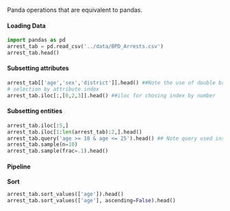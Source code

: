 Panda operations that are equivalent to pandas. </br>

#### Loading Data

```python
import pandas as pd
arrest_tab = pd.read_csv('../data/BPD_Arrests.csv')
arrest_tab.head()
```
#### Subsetting attributes
```python
arrest_tab[['age','sex','district']].head() ##Note the use of double brackets
# selection by attribute index
arrest_tab.iloc[:,[0,2,3]].head() ##iloc for chosing index by number
```

#### Subsetting entities
```python
arrest_tab.iloc[:5,] 
arrest_tab.iloc[1:len(arrest_tab):2,].head()
arrest_tab.query('age >= 18 & age <= 25').head() ## Note query used instead of filter and defined within quotes
arrest_tab.sample(n=10)
arrest_tab.sample(frac=.1).head()
```

#### Pipeline
**Sort**
```python
arrest_tab.sort_values(['age']).head()
arrest_tab.sort_values(['age'], ascending=False).head() 
```
